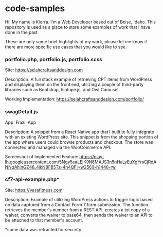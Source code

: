 # code-samples
Hi! My name is Kierra. I'm a Web Developer based out of Boise, Idaho. This repository is used as a place to store some examples of work that I have done in the past. 

These are only some brief highlights of my work, please let me know if there are more specific use cases that you would like to see. 

### portfolio.php, portfolio.js, portfolio.scss
Site:  https://selahcraftsanddesign.com

Description: A full stack example of retrieving CPT items from WordPress and displaying them on the front end, utilizing a couple of third-party libraries such as Bootstrap, Isotope.js, and Owl Carousel.

Working Implementation: https://selahcraftsanddesign.com/portfolio/



### swagDetail.js
App: Frazil App

Description: A snippet from a React Native app that I built to fully integrate with an existing WordPress site. This snippet is from the shopping portion of the app where users could browse products and checkout. The store was connected and managed via the WooCommerce API.

Screenshot of Implemented Feature: https://play-lh.googleusercontent.com/5Ngy5eaLEjK9N6MAJS3n5nHaLyEuXgYrsCjRdANNqAhInGZ48_4ikN8F85Tz-4n4QFI=w2560-h1440-rw



### cf7-api-example.php*
Site: https://vasafitness.com

Description: Example of utilizing WordPress actions to trigger logic based on data captured from a Contact Form 7 form submission. The function retrieves the member's number from a REST API, creates a txt copy of a waiver, converts the waiver to base64, then sends the waiver to an API to be attached to that member's account. 

*some data was retracted for security
